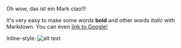 Oh wow, das ist ein Mark ciao!!!

It's very easy to make some words **bold** and other words *italic* with Markdown. 
You can even [link to Google!](http://google.com)

Inline-style: 
![alt text](https://img.huffingtonpost.com/asset/5704de3d1500002a000b4249.jpeg?ops=2000_1000 "Logo Title Text 1")
